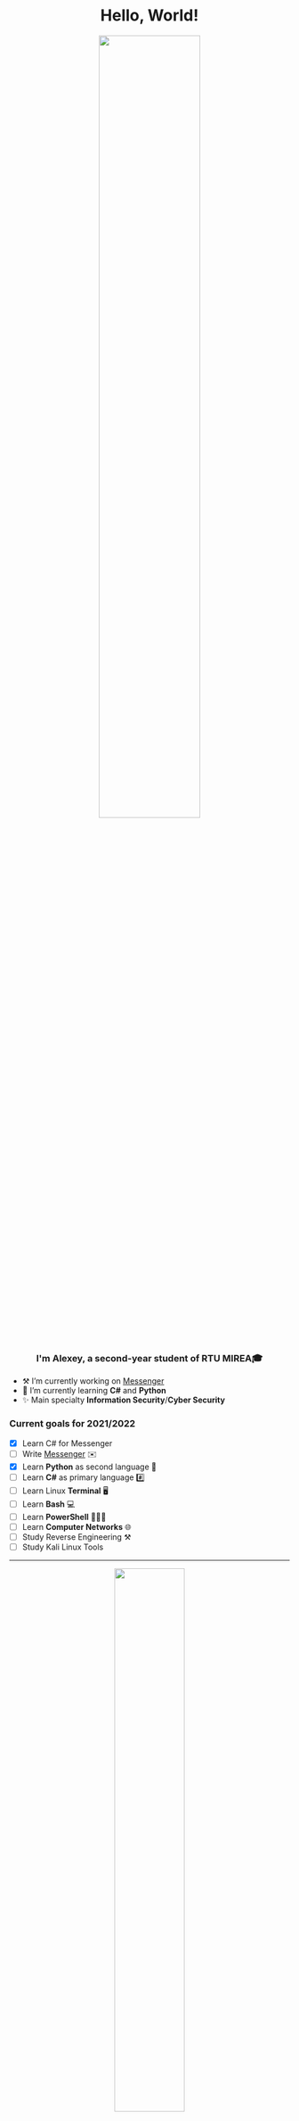 # <div align="center">Hello, World!</div>

<div align="center">
<img src="https://c.tenor.com/U8cHqFawTIsAAAAC/initial-d-drift.gif" align="center" style="width: 60%" />
</div>

### <div align="center"> I'm Alexey, a second-year student of RTU MIREA🎓</div>
- ⚒️ I’m currently working on [Messenger](https://github.com/TAHK235/Messenger)
- 📖 I’m currently learning __C#__ and __Python__
- ✨ Main specialty __Information Security__/__Cyber Security__

### Current goals for 2021/2022

- [x] Learn C# for Messenger
- [ ] Write [Messenger](https://github.com/TAHK235/Messenger) ✉️
- [x] Learn __Python__ as second language 🐍
- [ ] Learn __C#__ as primary language #️⃣
- [ ] Learn Linux __Terminal__ 🖥️
- [ ] Learn __Bash__ 💻
- [ ] Learn __PowerShell__ 👨🏻‍💻
- [ ] Learn __Computer Networks__ 🌐
- [ ] Study Reverse Engineering ⚒️
- [ ] Study Kali Linux Tools
___

<div align="center">
<img src="https://github-readme-stats.vercel.app/api?username=TAHK235&show_icons=true&count_private=true&hide_border=true" align="center" style="width: 50%" />
<div align="center"><img src="https://github-readme-stats.vercel.app/api/top-langs/?username=TAHK235&hide_border=true&layout=compact" align="center" style="width: 50%" />
<img src="https://c.tenor.com/zCaD8FYVbF4AAAAC/ae86-ae86trueno.gif" align="center" style="width: 50%" />
<div align="center">
<img src="https://spotify-github-profile.vercel.app/api/view?uid=41r2qt00zhjbwaxxm8tindai1&cover_image=true&theme=novatorem&bar_color=53b14f&bar_color_cover=true" align="center" style="width: 53%" />  
<div align="center">
<img src="https://komarev.com/ghpvc/?username=TAHK235&&style=flat-square" align="center" style="width: 25%" />
</div>
